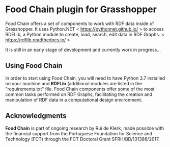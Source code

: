 # Food Chain plugin for Grasshopper

Food Chain offers a set of components to work with RDF data inside of Grasshopper. It uses Python.NET < https://pythonnet.github.io/ > to access RDFLib, a Python module to create, load, search, edit data in RDF Graphs. < https://rdflib.readthedocs.io/ >

It is still in an early stage of development and currently work in progress...

## Using Food Chain

In order to start using Food Chain, you will need to have Python 3.7 installed on your machine and **RDFLib** (additional modules are listed in the "requirements.txt" file.
Food Chain components offer some of the most common tasks performed on RDF Graphs, facilitating the creation and manipulation of RDF data in a computational design environment.

## Acknowledgments

**Food Chain** is part of ongoing research by Rui de Klerk, made possible with the financial support from the Portuguese Foundation for Science and Technology (FCT) through the FCT Doctoral Grant SFRH/BD/131386/2017.
